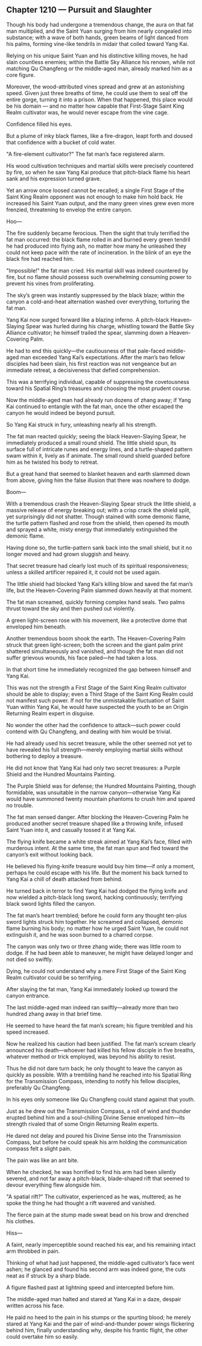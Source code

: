 ## Chapter 1210 — Pursuit and Slaughter

Though his body had undergone a tremendous change, the aura on that fat man multiplied, and the Saint Yuan surging from him nearly congealed into substance; with a wave of both hands, green beams of light danced from his palms, forming vine-like tendrils in midair that coiled toward Yang Kai.

Relying on his unique Saint Yuan and his distinctive killing moves, he had slain countless enemies; within the Battle Sky Alliance his renown, while not matching Qu Changfeng or the middle-aged man, already marked him as a core figure.

Moreover, the wood-attributed vines spread and grew at an astonishing speed. Given just three breaths of time, he could use them to seal off the entire gorge, turning it into a prison. When that happened, this place would be his domain — and no matter how capable that First-Stage Saint King Realm cultivator was, he would never escape from the vine cage.

Confidence filled his eyes.

But a plume of inky black flames, like a fire-dragon, leapt forth and doused that confidence with a bucket of cold water.

"A fire-element cultivator?" The fat man’s face registered alarm.

His wood cultivation techniques and martial skills were precisely countered by fire, so when he saw Yang Kai produce that pitch-black flame his heart sank and his expression turned grave.

Yet an arrow once loosed cannot be recalled; a single First Stage of the Saint King Realm opponent was not enough to make him hold back. He increased his Saint Yuan output, and the many green vines grew even more frenzied, threatening to envelop the entire canyon.

Hoo—

The fire suddenly became ferocious. Then the sight that truly terrified the fat man occurred: the black flame rolled in and burned every green tendril he had produced into flying ash, no matter how many he unleashed they could not keep pace with the rate of incineration. In the blink of an eye the black fire had reached him.

"Impossible!" the fat man cried. His martial skill was indeed countered by fire, but no flame should possess such overwhelming consuming power to prevent his vines from proliferating.

The sky’s green was instantly suppressed by the black blaze; within the canyon a cold-and-heat alternation washed over everything, torturing the fat man.

Yang Kai now surged forward like a blazing inferno. A pitch-black Heaven-Slaying Spear was hurled during his charge, whistling toward the Battle Sky Alliance cultivator; he himself trailed the spear, slamming down a Heaven-Covering Palm.

He had to end this quickly—the cautiousness of that pale-faced middle-aged man exceeded Yang Kai’s expectations. After the man’s two fellow disciples had been slain, his first reaction was not vengeance but an immediate retreat, a decisiveness that defied comprehension.

This was a terrifying individual, capable of suppressing the covetousness toward his Spatial Ring’s treasures and choosing the most prudent course.

Now the middle-aged man had already run dozens of zhang away; if Yang Kai continued to entangle with the fat man, once the other escaped the canyon he would indeed be beyond pursuit.

So Yang Kai struck in fury, unleashing nearly all his strength.

The fat man reacted quickly; seeing the black Heaven-Slaying Spear, he immediately produced a small round shield. The little shield spun, its surface full of intricate runes and energy lines, and a turtle-shaped pattern swam within it, lively as if animate. The small round shield guarded before him as he twisted his body to retreat.

But a great hand that seemed to blanket heaven and earth slammed down from above, giving him the false illusion that there was nowhere to dodge.

Boom—

With a tremendous crash the Heaven-Slaying Spear struck the little shield, a massive release of energy breaking out; with a crisp crack the shield split, yet surprisingly did not shatter. Though stained with some demonic flame, the turtle pattern flashed and rose from the shield, then opened its mouth and sprayed a white, misty energy that immediately extinguished the demonic flame.

Having done so, the turtle-pattern sank back into the small shield, but it no longer moved and had grown sluggish and heavy.

That secret treasure had clearly lost much of its spiritual responsiveness; unless a skilled artificer repaired it, it could not be used again.

The little shield had blocked Yang Kai’s killing blow and saved the fat man’s life, but the Heaven-Covering Palm slammed down heavily at that moment.

The fat man screamed, quickly forming complex hand seals. Two palms thrust toward the sky and then pushed out violently.

A green light-screen rose with his movement, like a protective dome that enveloped him beneath.

Another tremendous boom shook the earth. The Heaven-Covering Palm struck that green light-screen; both the screen and the giant palm print shattered simultaneously and vanished, and though the fat man did not suffer grievous wounds, his face paled—he had taken a loss.

In that short time he immediately recognized the gap between himself and Yang Kai.

This was not the strength a First Stage of the Saint King Realm cultivator should be able to display; even a Third Stage of the Saint King Realm could not manifest such power. If not for the unmistakable fluctuation of Saint Yuan within Yang Kai, he would have suspected the youth to be an Origin Returning Realm expert in disguise.

No wonder the other had the confidence to attack—such power could contend with Qu Changfeng, and dealing with him would be trivial.

He had already used his secret treasure, while the other seemed not yet to have revealed his full strength—merely employing martial skills without bothering to deploy a treasure.

He did not know that Yang Kai had only two secret treasures: a Purple Shield and the Hundred Mountains Painting.

The Purple Shield was for defense; the Hundred Mountains Painting, though formidable, was unsuitable in the narrow canyon—otherwise Yang Kai would have summoned twenty mountain phantoms to crush him and spared no trouble.

The fat man sensed danger. After blocking the Heaven-Covering Palm he produced another secret treasure shaped like a throwing knife, infused Saint Yuan into it, and casually tossed it at Yang Kai.

The flying knife became a white streak aimed at Yang Kai’s face, filled with murderous intent. At the same time, the fat man spun and fled toward the canyon’s exit without looking back.

He believed his flying-knife treasure would buy him time—if only a moment, perhaps he could escape with his life. But the moment his back turned to Yang Kai a chill of death attacked from behind.

He turned back in terror to find Yang Kai had dodged the flying knife and now wielded a pitch-black long sword, hacking continuously; terrifying black sword lights filled the canyon.

The fat man’s heart trembled; before he could form any thought ten-plus sword lights struck him together. He screamed and collapsed, demonic flame burning his body; no matter how he urged Saint Yuan, he could not extinguish it, and he was soon burned to a charred corpse.

The canyon was only two or three zhang wide; there was little room to dodge. If he had been able to maneuver, he might have delayed longer and not died so swiftly.

Dying, he could not understand why a mere First Stage of the Saint King Realm cultivator could be so terrifying.

After slaying the fat man, Yang Kai immediately looked up toward the canyon entrance.

The last middle-aged man indeed ran swiftly—already more than two hundred zhang away in that brief time.

He seemed to have heard the fat man’s scream; his figure trembled and his speed increased.

Now he realized his caution had been justified. The fat man’s scream clearly announced his death—whoever had killed his fellow disciple in five breaths, whatever method or trick employed, was beyond his ability to resist.

Thus he did not dare turn back; he only thought to leave the canyon as quickly as possible. With a trembling hand he reached into his Spatial Ring for the Transmission Compass, intending to notify his fellow disciples, preferably Qu Changfeng.

In his eyes only someone like Qu Changfeng could stand against that youth.

Just as he drew out the Transmission Compass, a roll of wind and thunder erupted behind him and a soul-chilling Divine Sense enveloped him—its strength rivaled that of some Origin Returning Realm experts.

He dared not delay and poured his Divine Sense into the Transmission Compass, but before he could speak his arm holding the communication compass felt a slight pain.

The pain was like an ant bite.

When he checked, he was horrified to find his arm had been silently severed, and not far away a pitch-black, blade-shaped rift that seemed to devour everything flew alongside him.

"A spatial rift?" The cultivator, experienced as he was, muttered; as he spoke the thing he had thought a rift wavered and vanished.

The fierce pain at the stump made sweat bead on his brow and drenched his clothes.

Hiss—

A faint, nearly imperceptible sound reached his ear, and his remaining intact arm throbbed in pain.

Thinking of what had just happened, the middle-aged cultivator’s face went ashen; he glanced and found his second arm was indeed gone, the cuts neat as if struck by a sharp blade.

A figure flashed past at lightning speed and intercepted before him.

The middle-aged man halted and stared at Yang Kai in a daze, despair written across his face.

He paid no heed to the pain in his stumps or the spurting blood; he merely stared at Yang Kai and the pair of wind-and-thunder power wings flickering behind him, finally understanding why, despite his frantic flight, the other could overtake him so easily.